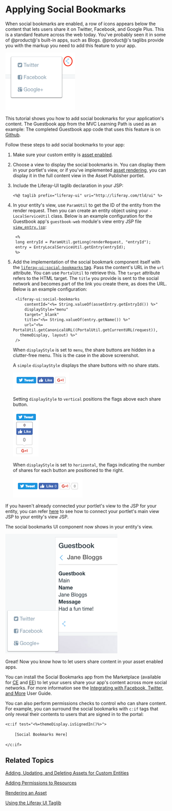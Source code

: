 # Applying Social Bookmarks [](id=applying-social-bookmarks)

When social bookmarks are enabled, a row of icons appears below the content that 
lets users share it on Twitter, Facebook, and Google Plus. This is a standard 
feature across the web today. You've probably seen it in some of @product@'s 
built-in apps, such as Blogs. @product@'s taglibs provide you with the markup 
you need to add this feature to your app.

![Figure 1: Social bookmarks are enabled in the built-in Blogs portlet](../../images/social-bookmarks-icons.png)

This tutorial shows you how to add social bookmarks for your application's
content. The Guestbook app from the MVC Learning Path is used as an example:
The completed Guestbook app code that uses this feature is on
[Github](https://github.com/liferay/liferay-docs/tree/master/develop/tutorials/code/osgi/modules/guestbook-social-features/social-bookmarks/guestbook).

Follow these steps to add social bookmarks to your app:

1. Make sure your custom entity is [asset enabled](/develop/tutorials/-/knowledge_base/7-0/adding-updating-and-deleting-assets-for-custom-entities).

2. Choose a view to display the social bookmarks in. You can display them in 
   your portlet's view, or if you've implemented [asset rendering](/develop/tutorials/-/knowledge_base/7-0/rendering-an-asset),
   you can display it in the full content view in the Asset Publisher portlet.

3.  Include the Liferay-UI taglib declaration in your JSP:

        <%@ taglib prefix="liferay-ui" uri="http://liferay.com/tld/ui" %>

4. In your entity's view, use `ParamUtil` to get the ID of the entity
   from the render request. Then you can create an entity object using your
   `-LocalServiceUtil` class. Below is an example configuration for the
   Guestbook app's `guestbook-web` module's view entry JSP file
   [`view_entry.jsp`](https://github.com/liferay/liferay-docs/develop/tutorials/code/osgi/modules/guestbook-social-features/social-bookmarks/guestbook/guestbook-web/src/main/resources/META-INF/resources/html/guestbookmvcportlet/view_entry.jsp):

        <%
        long entryId = ParamUtil.getLong(renderRequest, "entryId");
        entry = EntryLocalServiceUtil.getEntry(entryId);
        %>

5. Add the implementation of the social bookmark component itself with the
   [`liferay-ui:social-bookmarks` tag](@platform-ref@/7.0-latest/taglibs/util-taglib/liferay-ui/social-bookmarks.html). 
   Pass the content's URL in the `url` attribute. You can use `PortalUtil` to 
   retrieve this. The `target` attribute refers to the HTML target. The `title` 
   you provide is sent to the social network and becomes part of the link you 
   create there, as does the URL. Below is an example configuration:
    
        <liferay-ui:social-bookmarks
        	contentId="<%= String.valueOf(assetEntry.getEntryId()) %>"
        	displayStyle="menu"
        	target="_blank"
        	title="<%= String.valueOf(entry.getName()) %>"
        	url="<%= PortalUtil.getCanonicalURL((PortalUtil.getCurrentURL(request)), 
          themeDisplay, layout) %>" 
        />

    When `displayStyle` is set to `menu`, the share buttons are hidden in a 
    clutter-free menu. This is the case in the above screenshot. 

    A `simple` `displayStyle` displays the share buttons with no share stats. 

    ![Figure 2: Here are the share buttons with `displayStyle` set to `"simple"`.](../../images/social-bookmarks-icons-simple.png)

    Setting `displayStyle` to `vertical` positions the flags above each share button. 

    ![Figure 3: Here are the share buttons with `displayStyle` set to `"vertical"`.](../../images/social-bookmarks-icons-vertical.png)

    When `displayStyle` is set to `horizontal`, the flags indicating the number of 
    shares for each button are positioned to the right.

    ![Figure 4: Here are the share buttons with `displayStyle` set to `"horizontal"`.](../../images/social-bookmarks-icons-horizontal.png)

If you haven't already connected your portlet's view to the JSP for your entity,
you can refer [here](/develop/tutorials/-/knowledge_base/7-0/relating-assets#creating-a-url-to-your-new-jsp)
to see how to connect your portlet's main view JSP to your entity's view JSP.

The social bookmarks UI component now shows in your entity's view. 

![Figure 5: The new JSP lets users share content in your portlet.](../../images/social-guestbook-social-bookmarks.png)

Great! Now you know how to let users share content in your asset enabled apps. 

You can install the Social Bookmarks app from the Marketplace (available for 
[CE](https://web.liferay.com/marketplace/-/mp/application/15194315) and 
[EE](https://web.liferay.com/marketplace/-/mp/application/15188453)) to let your 
users share your app's content across more social networks. For more information 
see the [Integrating with Facebook, Twitter, and More](/discover/portal/-/knowledge_base/7-0/integrating-with-facebook-twitter-and-more#using-social-bookmarks)
User Guide. 

You can also perform permissions checks to control who can share content. For 
example, you can surround the social bookmarks with `c:if` tags that only reveal 
their contents to users that are signed in to the portal: 

    <c:if test="<%=themeDisplay.isSignedIn()%>">

        [Social Bookmarks Here]

    </c:if>

## Related Topics [](id=related-topics)

[Adding, Updating, and Deleting Assets for Custom Entities](/develop/tutorials/-/knowledge_base/7-0/adding-updating-and-deleting-assets-for-custom-entities)

[Adding Permissions to Resources](/develop/tutorials/-/knowledge_base/7-0/adding-permissions-to-resources)

[Rendering an Asset](/develop/tutorials/-/knowledge_base/7-0/rendering-an-asset)

[Using the Liferay UI Taglib](/develop/tutorials/-/knowledge_base/7-0/using-the-liferay-ui-taglib)
